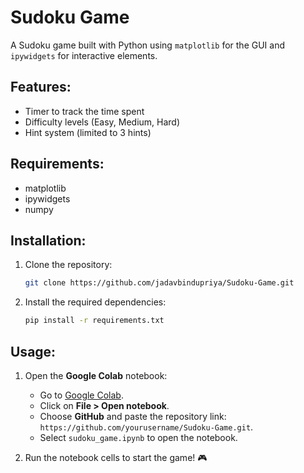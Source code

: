 # Sudoku Game

A Sudoku game built with Python using `matplotlib` for the GUI and `ipywidgets` for interactive elements. 

## Features:
- Timer to track the time spent
- Difficulty levels (Easy, Medium, Hard)
- Hint system (limited to 3 hints)


## Requirements:
- matplotlib
- ipywidgets
- numpy

## Installation:

1. Clone the repository:
    ```bash
    git clone https://github.com/jadavbindupriya/Sudoku-Game.git
    ```
2. Install the required dependencies:
    ```bash
    pip install -r requirements.txt
    ```

## Usage:

1. Open the **Google Colab** notebook:
    - Go to [Google Colab](https://colab.research.google.com/).
    - Click on **File > Open notebook**.
    - Choose **GitHub** and paste the repository link: `https://github.com/yourusername/Sudoku-Game.git`.
    - Select `sudoku_game.ipynb` to open the notebook.

2. Run the notebook cells to start the game! 🎮
